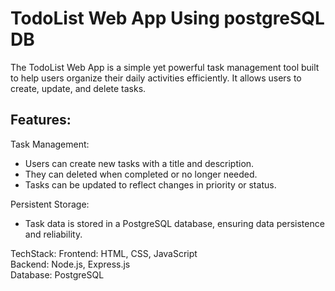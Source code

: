 # TodoList Web App Using postgreSQL DB
The TodoList Web App is a simple yet powerful task management tool built to help users organize their daily activities efficiently. It allows users to create, update, and delete tasks.
## Features:
Task Management:
- Users can create new tasks with a title and description.
- They can deleted when completed or no longer needed.
- Tasks can be updated to reflect changes in priority or status.

Persistent Storage:
- Task data is stored in a PostgreSQL database, ensuring data persistence and reliability.

TechStack:
Frontend: HTML, CSS, JavaScript<br/>
Backend: Node.js, Express.js<br/>
Database: PostgreSQL<br/>

